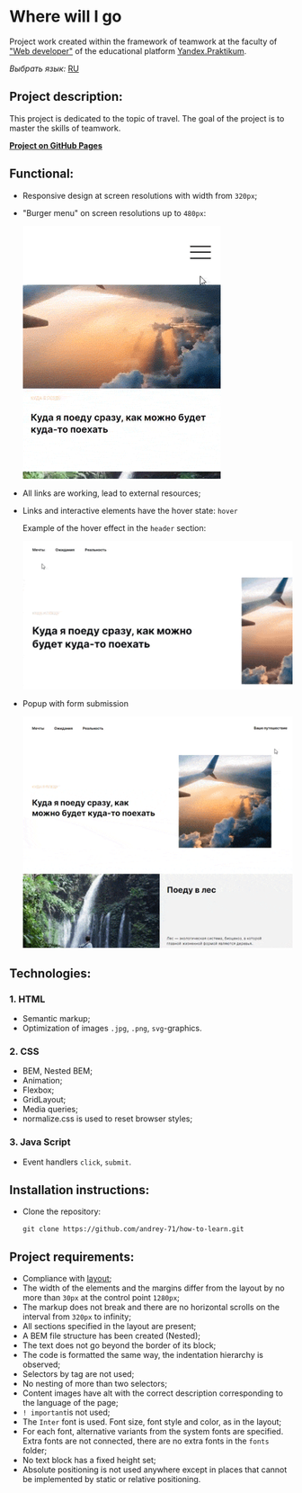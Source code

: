 # Where will I go

Project work created within the framework of teamwork at the faculty of ["Web developer"](https://practicum.yandex.ru/web/?utm_source=yandex&utm_medium=cpc&utm_campaign=Yan_Sch_RF_Webr_Razrab_Des_Intro_460&utm_content=sty_search:s_none:cid_56600998:gid_4359516496:pid_23387311960:aid_9838725511:crid_0:rid_:p_1:pty_premium:mty_syn:mkw_:dty_desktop:cgcid_0:rn_Москва:rid_213&utm_term=разработка%20web&yclid=4769457341696616776) of the educational platform [Yandex.Praktikum](https://practicum.yandex.ru/).

*Выбрать язык:* [RU](https://github.com/andrey-71/how-to-learn/blob/main/README.md)


## Project description:
This project is dedicated to the topic of travel. The goal of the project is to master the skills of teamwork.

**[Project on GitHub Pages](https://andrey-71.github.io/where-will-i-go/index.html)**


## Functional:
* Responsive design at screen resolutions with width from `320px`;
* "Burger menu" on screen resolutions up to `480px`:

  ![Appearance and animations of the "burger menu"](./images/readme.md/burger-menu.md.gif)

* All links are working, lead to external resources;
* Links and interactive elements have the hover state: `hover`

  Example of the hover effect in the `header` section:

  ![Animation in header when hovering over elements](./images/readme.md/header-animation.md.gif)

* Popup with form submission

  ![Popup with a proposal to indicate the user's travel option](./images/readme.md/popup.md.gif)

## Technologies:

### 1. HTML
* Semantic markup;
* Optimization of images `.jpg`, `.png`, `svg`-graphics.

### 2. CSS
* BEM, Nested BEM;
* Animation;
* Flexbox;
* GridLayout;
* Media queries;
* normalize.css is used to reset browser styles;

### 3. Java Script
* Event handlers `click`, `submit`.


## Installation instructions:
* Clone the repository:

    ```
    git clone https://github.com/andrey-71/how-to-learn.git
    ```


## Project requirements:
* Compliance with [layout](./images/readme.md/layout-1280px.md.png);
* The width of the elements and the margins differ from the layout by no more than `30px` at the control point `1280px`;
* The markup does not break and there are no horizontal scrolls on the interval from `320px` to infinity;
* All sections specified in the layout are present;
* A BEM file structure has been created (Nested);
* The text does not go beyond the border of its block;
* The code is formatted the same way, the indentation hierarchy is observed;
* Selectors by tag are not used;
* No nesting of more than two selectors;
* Content images have alt with the correct description corresponding to the language of the page;
* `! important`is not used;
* The `Inter` font is used. Font size, font style and color, as in the layout;
* For each font, alternative variants from the system fonts are specified. Extra fonts are not connected, there are no extra fonts in the `fonts` folder;
* No text block has a fixed height set;
* Absolute positioning is not used anywhere except in places that cannot be implemented by static or relative positioning.
